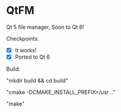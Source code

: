 # QtFM
Qt 5 file manager, Soon to Qt 6!

Checkpoints:

- [x] It works!
- [x] Ported to Qt 6

Build:

"mkdir build && cd build"

"cmake -DCMAKE_INSTALL_PREFIX=/usr .."

"make"
